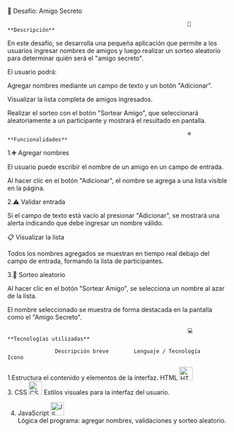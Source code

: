 🎁 Desafío: Amigo Secreto

                                                             📝  **Descripción**

En este desafío, se desarrolla una pequeña aplicación que permite a los usuarios ingresar nombres de amigos y luego realizar un sorteo aleatorio para determinar quién será el "amigo secreto".

El usuario podrá:

Agregar nombres mediante un campo de texto y un botón "Adicionar".

Visualizar la lista completa de amigos ingresados.

Realizar el sorteo con el botón "Sortear Amigo", que seleccionará aleatoriamente a un participante y mostrará el resultado en pantalla.

                                                             ⚙️ **Funcionalidades**
1.➕ Agregar nombres

El usuario puede escribir el nombre de un amigo en un campo de entrada.

Al hacer clic en el botón "Adicionar", el nombre se agrega a una lista visible en la página.

2.⚠️ Validar entrada

Si el campo de texto está vacío al presionar "Adicionar", se mostrará una alerta indicando que debe ingresar un nombre válido.

📋 Visualizar la lista

Todos los nombres agregados se muestran en tiempo real debajo del campo de entrada, formando la lista de participantes.

3.🎲 Sorteo aleatorio

Al hacer clic en el botón "Sortear Amigo", se selecciona un nombre al azar de la lista.

El nombre seleccionado se muestra de forma destacada en la pantalla como el "Amigo Secreto".

                                                             💻 **Tecnologías utilizadas**
                                
     	           Descripción breve        Lenguaje / Tecnología	   Icono                                     
1.Estructura el contenido y elementos de la interfaz. HTML <img src="https://cdn.jsdelivr.net/gh/devicons/devicon/icons/html5/html5-original.svg" alt="HTML" width="30"/>	      
3.    CSS	<img src="https://cdn.jsdelivr.net/gh/devicons/devicon/icons/css3/css3-original.svg" alt="CSS" width="30"/>	
                                                                 Estilos visuales para la interfaz del usuario.

4.   JavaScript	<img src="https://cdn.jsdelivr.net/gh/devicons/devicon/icons/javascript/javascript-original.svg" alt="JS" width="30"/>	
Lógica del programa: agregar nombres, validaciones y sorteo aleatorio.

